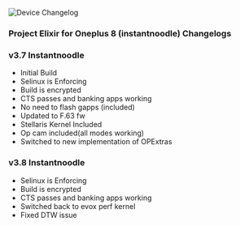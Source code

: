 ![Device Changelog](https://i.imgur.com/C0Wcdr5.png)

### Project Elixir for Oneplus 8 (instantnoodle) Changelogs

### v3.7 Instantnoodle

- Initial Build
- Selinux is Enforcing
- Build is encrypted
- CTS passes and banking apps working
- No need to flash gapps (included)
- Updated to F.63 fw
- Stellaris Kernel Included
- Op cam included(all modes working)
- Switched to new implementation of OPExtras

### v3.8 Instantnoodle

- Selinux is Enforcing
- Build is encrypted
- CTS passes and banking apps working
- Switched back to evox perf kernel
- Fixed DTW issue
